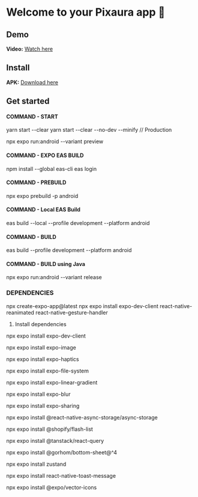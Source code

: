 # Welcome to your Pixaura app 👋

## Demo

 **Video:** [Watch here](https://github.com/annnmol/pixaura/blob/dev/demo.mp4)

## Install

**APK:** [Download here](https://github.com/annnmol/pixaura/blob/dev/com.annnmol.pixaura.apk)

## Get started

#### COMMAND - START
yarn start --clear
yarn start --clear --no-dev --minify  // Production

npx expo run:android --variant preview

#### COMMAND - EXPO EAS BUILD
npm install --global eas-cli
eas login

#### COMMAND - PREBUILD
npx expo prebuild -p android

#### COMMAND - Local EAS Build
eas build --local --profile development --platform android

#### COMMAND - BUILD 
eas build --profile development --platform android

#### COMMAND - BUILD using Java
npx expo run:android --variant release

### DEPENDENCIES
npx create-expo-app@latest
npx expo install expo-dev-client react-native-reanimated react-native-gesture-handler

1. Install dependencies

npx expo install expo-dev-client

npx expo install expo-image

npx expo install expo-haptics

npx expo install expo-file-system

npx expo install expo-linear-gradient

npx expo install expo-blur

npx expo install expo-sharing

npx expo install @react-native-async-storage/async-storage

npx expo install @shopify/flash-list

npx expo install @tanstack/react-query

npx expo install @gorhom/bottom-sheet@^4

npx expo install zustand

npx expo install react-native-toast-message

npx expo install @expo/vector-icons

